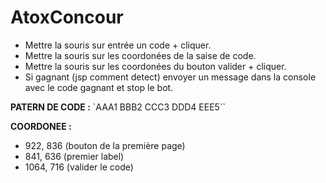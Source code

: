 # AtoxConcour

- Mettre la souris sur entrée un code + cliquer.
- Mettre la souris sur les coordonées de la saise de code. 
- Mettre la souris sur les coordonées du bouton valider + cliquer.
- Si gagnant (jsp comment detect) envoyer un message dans la console avec le code gagnant et stop le bot.


**PATERN DE CODE :** `AAA1 BBB2 CCC3 DDD4 EEE5``


**COORDONEE :** 
- 922, 836 (bouton de la première page)
- 841, 636 (premier label)
- 1064, 716 (valider le code)
